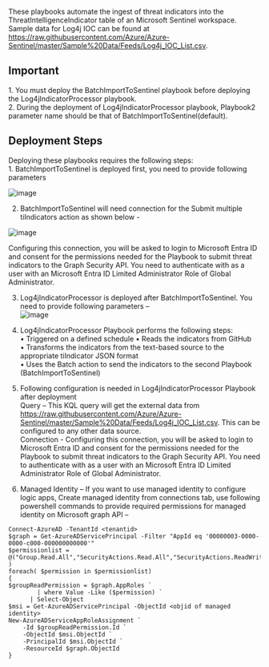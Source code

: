 These playbooks automate the ingest of threat indicators into the ThreatIntelligenceIndicator table of an Microsoft Sentinel workspace. Sample data for Log4j IOC can be found at https://raw.githubusercontent.com/Azure/Azure-Sentinel/master/Sample%20Data/Feeds/Log4j_IOC_List.csv.  
<h2>Important</h2>
1. You must deploy the BatchImportToSentinel playbook before deploying the Log4jIndicatorProcessor playbook.</br> 
2. During the deployment of Log4jIndicatorProcessor playbook, Playbook2 parameter name should be that of BatchImportToSentinel(default).</br>   
<h2> Deployment Steps</h2>
Deploying these playbooks requires the following steps:</br> 
1.	BatchImportToSentinel is deployed first, you need to provide following parameters</br>

![image](https://user-images.githubusercontent.com/95622706/151350644-bc46c35d-5e60-412a-a638-48aca963b69f.png)

2.	BatchImportToSentinel will need connection for the Submit multiple tiIndicators action as shown below -</br>  

![image](https://user-images.githubusercontent.com/95622706/151345549-ff19fd73-7589-4dd4-afb9-00ee8dbea723.png) 

Configuring this connection, you will be asked to login to Microsoft Entra ID and consent for the permissions needed for the Playbook to submit threat indicators to the Graph Security API. You need to authenticate with as a user with an Microsoft Entra ID Limited Administrator Role of Global Administrator.</br> 

3. Log4jIndicatorProcessor is deployed after BatchImportToSentinel. You need to provide following parameters –</br> 
![image](https://user-images.githubusercontent.com/95622706/151345675-bca4f7f3-5c79-4a3f-ab55-5c635c51e16a.png)

4.	Log4jIndicatorProcessor Playbook performs the following steps:</br> 
•	Triggered on a defined schedule
•	Reads the indicators from GitHub  
•	Transforms the indicators from the text-based source to the appropriate tiIndicator JSON format   
•	Uses the Batch action to send the indicators to the second Playbook (BatchImportToSentinel)</br>

5.	Following configuration is needed in Log4jIndicatorProcessor Playbook after deployment</br>
Query – This KQL query will get the external data from https://raw.githubusercontent.com/Azure/Azure-Sentinel/master/Sample%20Data/Feeds/Log4j_IOC_List.csv. This can be configured to any other data source.</br> 
Connection - Configuring this connection, you will be asked to login to Microsoft Entra ID and consent for the permissions needed for the Playbook to submit threat indicators to the Graph Security API. You need to authenticate with as a user with an Microsoft Entra ID Limited Administrator Role of Global Administrator.</br> 
6. Managed Identity – If you want to use managed identity to configure logic apps, Create managed identity from connections tab, use following powershell commands to provide required permissions for managed identity on Microsoft graph API –
```  
Connect-AzureAD -TenantId <tenantid>  
$graph = Get-AzureADServicePrincipal -Filter "AppId eq '00000003-0000-0000-c000-000000000000'"  
$permissionlist = @("Group.Read.All","SecurityActions.Read.All","SecurityActions.ReadWrite.All","SecurityEvents.Read.All","SecurityEvents.ReadWrite.All","ThreatIndicators.ReadWrite.OwnedBy" )   
foreach( $permission in $permissionlist)  
{  
$groupReadPermission = $graph.AppRoles `  
    	| where Value -Like ($permission) `  
   	  | Select-Object   
$msi = Get-AzureADServicePrincipal -ObjectId <objid of managed identity>  
New-AzureADServiceAppRoleAssignment `  
    -Id $groupReadPermission.Id `  
    -ObjectId $msi.ObjectId `  
    -PrincipalId $msi.ObjectId `  
    -ResourceId $graph.ObjectId  
}
```  
